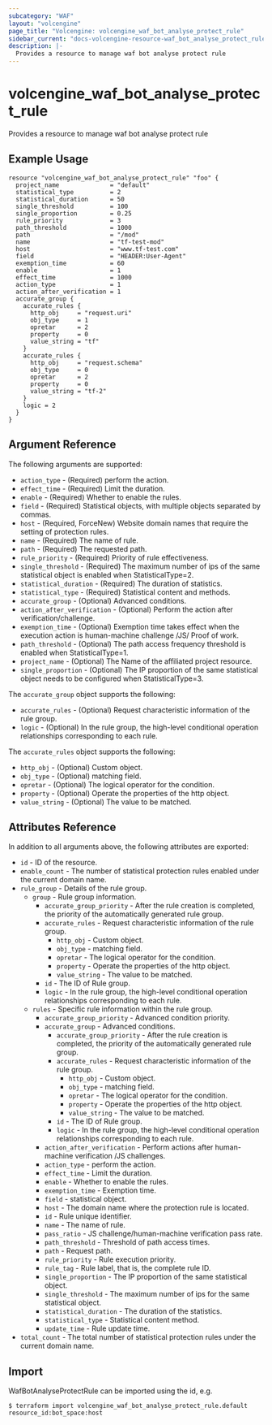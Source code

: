 ```yaml
---
subcategory: "WAF"
layout: "volcengine"
page_title: "Volcengine: volcengine_waf_bot_analyse_protect_rule"
sidebar_current: "docs-volcengine-resource-waf_bot_analyse_protect_rule"
description: |-
  Provides a resource to manage waf bot analyse protect rule
---
```

# volcengine_waf_bot_analyse_protect_rule
Provides a resource to manage waf bot analyse protect rule
## Example Usage
```hcl
resource "volcengine_waf_bot_analyse_protect_rule" "foo" {
  project_name              = "default"
  statistical_type          = 2
  statistical_duration      = 50
  single_threshold          = 100
  single_proportion         = 0.25
  rule_priority             = 3
  path_threshold            = 1000
  path                      = "/mod"
  name                      = "tf-test-mod"
  host                      = "www.tf-test.com"
  field                     = "HEADER:User-Agent"
  exemption_time            = 60
  enable                    = 1
  effect_time               = 1000
  action_type               = 1
  action_after_verification = 1
  accurate_group {
    accurate_rules {
      http_obj     = "request.uri"
      obj_type     = 1
      opretar      = 2
      property     = 0
      value_string = "tf"
    }
    accurate_rules {
      http_obj     = "request.schema"
      obj_type     = 0
      opretar      = 2
      property     = 0
      value_string = "tf-2"
    }
    logic = 2
  }
}
```
## Argument Reference
The following arguments are supported:
* `action_type` - (Required) perform the action.
* `effect_time` - (Required) Limit the duration.
* `enable` - (Required) Whether to enable the rules.
* `field` - (Required) Statistical objects, with multiple objects separated by commas.
* `host` - (Required, ForceNew) Website domain names that require the setting of protection rules.
* `name` - (Required) The name of rule.
* `path` - (Required) The requested path.
* `rule_priority` - (Required) Priority of rule effectiveness.
* `single_threshold` - (Required) The maximum number of ips of the same statistical object is enabled when StatisticalType=2.
* `statistical_duration` - (Required) The duration of statistics.
* `statistical_type` - (Required) Statistical content and methods.
* `accurate_group` - (Optional) Advanced conditions.
* `action_after_verification` - (Optional) Perform the action after verification/challenge.
* `exemption_time` - (Optional) Exemption time takes effect when the execution action is human-machine challenge /JS/ Proof of work.
* `path_threshold` - (Optional) The path access frequency threshold is enabled when StatisticalType=1.
* `project_name` - (Optional) The Name of the affiliated project resource.
* `single_proportion` - (Optional) The IP proportion of the same statistical object needs to be configured when StatisticalType=3.

The `accurate_group` object supports the following:

* `accurate_rules` - (Optional) Request characteristic information of the rule group.
* `logic` - (Optional) In the rule group, the high-level conditional operation relationships corresponding to each rule.

The `accurate_rules` object supports the following:

* `http_obj` - (Optional) Custom object.
* `obj_type` - (Optional) matching field.
* `opretar` - (Optional) The logical operator for the condition.
* `property` - (Optional) Operate the properties of the http object.
* `value_string` - (Optional) The value to be matched.

## Attributes Reference
In addition to all arguments above, the following attributes are exported:
* `id` - ID of the resource.
* `enable_count` - The number of statistical protection rules enabled under the current domain name.
* `rule_group` - Details of the rule group.
    * `group` - Rule group information.
        * `accurate_group_priority` - After the rule creation is completed, the priority of the automatically generated rule group.
        * `accurate_rules` - Request characteristic information of the rule group.
            * `http_obj` - Custom object.
            * `obj_type` - matching field.
            * `opretar` - The logical operator for the condition.
            * `property` - Operate the properties of the http object.
            * `value_string` - The value to be matched.
        * `id` - The ID of Rule group.
        * `logic` - In the rule group, the high-level conditional operation relationships corresponding to each rule.
    * `rules` - Specific rule information within the rule group.
        * `accurate_group_priority` - Advanced condition priority.
        * `accurate_group` - Advanced conditions.
            * `accurate_group_priority` - After the rule creation is completed, the priority of the automatically generated rule group.
            * `accurate_rules` - Request characteristic information of the rule group.
                * `http_obj` - Custom object.
                * `obj_type` - matching field.
                * `opretar` - The logical operator for the condition.
                * `property` - Operate the properties of the http object.
                * `value_string` - The value to be matched.
            * `id` - The ID of Rule group.
            * `logic` - In the rule group, the high-level conditional operation relationships corresponding to each rule.
        * `action_after_verification` - Perform actions after human-machine verification /JS challenges.
        * `action_type` - perform the action.
        * `effect_time` - Limit the duration.
        * `enable` - Whether to enable the rules.
        * `exemption_time` - Exemption time.
        * `field` - statistical object.
        * `host` - The domain name where the protection rule is located.
        * `id` - Rule unique identifier.
        * `name` - The name of rule.
        * `pass_ratio` - JS challenge/human-machine verification pass rate.
        * `path_threshold` - Threshold of path access times.
        * `path` - Request path.
        * `rule_priority` - Rule execution priority.
        * `rule_tag` - Rule label, that is, the complete rule ID.
        * `single_proportion` - The IP proportion of the same statistical object.
        * `single_threshold` - The maximum number of ips for the same statistical object.
        * `statistical_duration` - The duration of the statistics.
        * `statistical_type` - Statistical content method.
        * `update_time` - Rule update time.
* `total_count` - The total number of statistical protection rules under the current domain name.


## Import
WafBotAnalyseProtectRule can be imported using the id, e.g.
```
$ terraform import volcengine_waf_bot_analyse_protect_rule.default resource_id:bot_space:host
```

